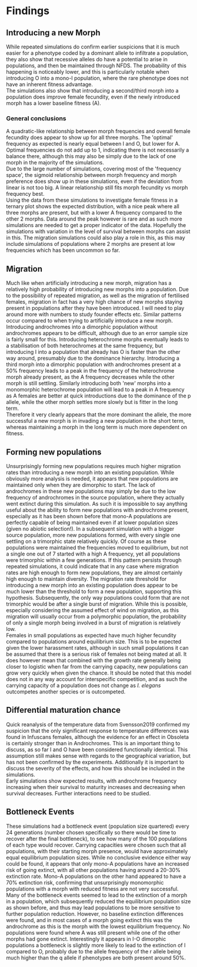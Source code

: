 # Findings
## Introducing a new Morph
While repeated simulations do confirm earlier suspicions that it is much easier for a phenotype coded by a dominant allele to infiltrate a population, they also show that recessive alleles do have a potential to arise in populations, and then be maintained through NFDS. The probability of this happening is noticeably lower, and this is particularly notable when introducing O into a mono-I population, where the rare phenotype does not have an inherent fitness advantage.  
The simulations also show that introducing a second/third morph into a population does improve female fecundity, even if the newly introduced morph has a lower baseline fitness (A).

### General conclusions
A quadratic-like relationship between morph frequencies and overall female fecundity does appear to show up for all three morphs. The 'optimal' frequency as expected is nearly equal between I and O, but lower for A. Optimal frequencies do not add up to 1, indicating there is not necessarily a balance there, although this may also be simply due to the lack of one morph in the majority of the simulations.  
Due to the large number of simulations, covering most of the 'frequency space', the sigmoid relationship between morph frequency and morph preference does show up in these simulations, even if the deviation from linear is not too big. A linear relationship still fits morph fecundity vs morph frequency best.  
Using the data from these simulations to investigate female fitness in a ternary plot shows the expected distribution, with a nice peak where all three morphs are present, but with a lower A frequency compared  to the other 2 morphs. Data around the peak however is rare and as such more simulations are needed to get a proper indicator of the data. Hopefully the simulations with variation in the level of survival between morphs can assist in this. The migration simulations could also play a role in this, as this may include simulations of populations where 2 morphs are present at low frequencies which has been uncommon so far.

## Migration
Much like when artificially introducing a new morph, migration has a relatively high probability of introducing new morphs into a population. Due to the possibility of repeated migration, as well as the migration of fertilised females, migration in fact has a very high chance of new morphs staying present in populations after they have been introduced. I will need to play around more with numbers to study founder effects etc.
Similar patterns occur compared  to when trying to artificially introduce a new morph. Introducing androchromes into a dimorphic population without androchromes appears to be difficult, although due to an error sample size is fairly small for this. Introducing heterochrome morphs eventually leads to a stabilisation of both heterochromes at the same frequency, but introducing I into a population that already has O is faster than the other way around, presumably due to the dominance hierarchy. Introducing a third morph into a dimorphic population with androchromes present at a 50% frequency leads to a peak in the frequency of the heterochrome morph already present, as the A frequency decreases while the other morph is still settling. Similarly introducing both 'new' morphs into a monomorphic heterochrome population will lead to a peak in A frequency as A females are better at quick introductions due to the dominance of the p allele, while the other morph settles more slowly but is fitter in the long term.  
Therefore it very clearly appears that the more dominant the allele, the more successful a new morph is in invading a new population in the short term, whereas maintaining a morph in the long term is much more dependent on fitness.

## Forming new populations
Unsurprisingly forming new populations requires much higher migration rates than introducing a new morph into an existing population. While obviously more analysis is needed, it appears that new populations are maintained only when they are dimorphic to start. The lack of androchromes in these new populations may simply be due to the low frequency of androchromes in the source population, where they actually went extinct during this simulation. As such it is impossible to say anything useful about the ability to form new populations with androchrome present, especially as it has been shown before that mono-A populations are perfectly capable of being maintained even if at lower population sizes (given no abiotic selection!). In a subsequent simulation with a bigger source population, more new populations formed, with every single one settling on a trimorphic state relatively quickly. Of course as these populations were maintained the frequencies moved to equilibrium, but not a single one out of 7 started with a high A frequency, yet all populations were trimorphic within a few generations. If this pattern persists through repeated simulations, it could indicate that in any case where migration rates are high enough to form new populations, they are almost certainly high enough to maintain diversity. The migration rate threshold for introducing a new morph into an existing population does appear to be much lower than the threshold to form a new population, supporting this hypothesis. Subsequently, the only way populations could form that are not trimorphic would be after a single burst of migration. While this is possible, especially considering the assumed effect of wind on migration, as this migration will usually occur from a polymorphic population, the probability of only a single morph being involved in a burst of migration is relatively low.   
Females in small populations as expected have much higher fecundity compared to populations around equilibrium size. This is to be expected given the lower harassment rates, although in such small populations it can be assumed that there is a serious risk of females not being mated at all. It does however mean that combined with the growth rate generally being closer to logistic when far from the carrying capacity, new populations can grow very quickly when given the chance. It should be noted that this model does not in any way account for interspecific competition, and as such the carrying capacity of a population does not change as *I. elegans* outcompetes another species or is outcompeted.  



## Differential maturation chance
Quick reanalysis of the temperature data from Svensson2019 confirmed my suspicion that the only significant response to temperature differences was found in Infuscans females, although the evidence for an effect in Obsoleta is certainly stronger than in Androchromes. This is an important thing to discuss, as so far I and O have been considered functionally identical. This assumption still makes sense with regards to the geographical variation, but has not been confirmed by the experiments. Additionally it is important to discuss the severity of the effects, and how this should be included in the simulations.  
Early simulations show expected results, with androchrome frequency increasing when their survival to maturity increases and decreasing when survival decreases. Further interactions need to be studied.

## Bottleneck Events
These simulations had a bottleneck event (population size quartered) every 24 generations (number chosen specifically so there would be time to recover after the final bottleneck), to see how many of the 100 populations of each type would recover. Carrying capacities were chosen such that all populations, with their starting morph presence, would have approximately equal equilibrium population sizes. While no conclusive evidence either way could be found, it appears that only mono-A populations have an increased risk of going extinct, with all other populations having around a 20-30% extinction rate. Mono-A populations on the other hand appeared to have a 70% extinction risk, confirming that unsurprisingly monomorphic populations with a morph with reduced fitness are not very successful. Many of the bottleneck events seemed to lead to the extinction of a morph in a population, which subsequently reduced the equilibrium population size as shown before, and thus may lead populations to be more sensitive to further population reduction. However, no baseline extinction differences were found, and in most cases of a morph going extinct this was the androchrome as this is the morph with the lowest equilibrium frequency. No populations were found where A was still present while one of the other morphs had gone extinct. Interestingly it appears in I-O dimorphic populations a bottleneck is slightly more likely to lead to the extinction of I compared to O, probably due to the allele frequency of the r allele being much higher than the q allele if phenotypes are both present around 50%.

